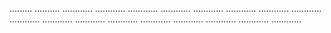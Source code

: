 ......... ..........
............
............
............
............
............
............
............
............
............
............
............
............
............
............
............
............
............


